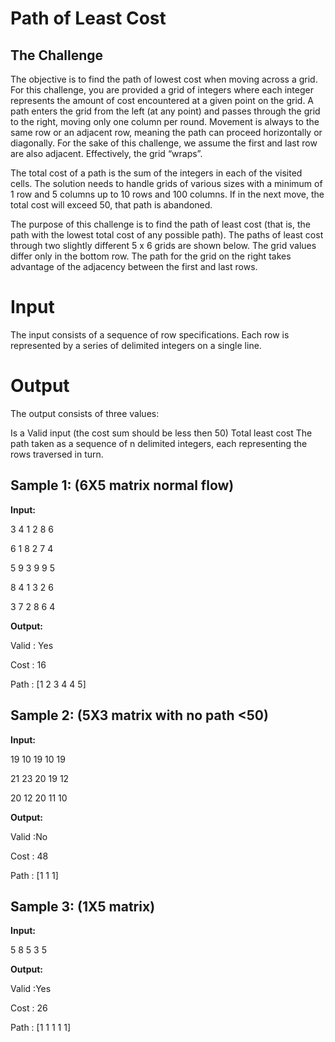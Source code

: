#  Path of Least Cost
## The Challenge

The objective is to find the path of lowest cost when moving across a grid. For this challenge, you are provided a grid of integers where each integer represents the amount of cost encountered at a given point on the grid. A path enters the grid from the left (at any point) and passes through the grid to the right, moving only one column per round. Movement is always to the same row or an adjacent row, meaning the path can proceed horizontally or diagonally. For the sake of this challenge, we assume the first and last row are also adjacent. Effectively, the grid “wraps”.

The total cost of a path is the sum of the integers in each of the visited cells. The solution needs to handle grids of various sizes with a minimum of 1 row and 5 columns up to 10 rows and 100 columns. If in the next move, the total cost will exceed 50, that path is abandoned.

The purpose of this challenge is to find the path of least cost (that is, the path with the lowest total cost of any possible path). The paths of least cost through two slightly different 5 x 6 grids are shown below. The grid values differ only in the bottom row. The path for the grid on the right takes advantage of the adjacency between the first and last rows.

#  Input
The input consists of a sequence of row specifications. Each row is represented by a series of delimited integers on a single line.

#  Output
The output consists of three values:

Is a Valid input (the cost sum should be less then 50)
Total least cost
The path taken as a sequence of n delimited integers, each representing the rows traversed in turn.

## Sample 1: (6X5 matrix normal flow)

**Input:**

3 4 1 2 8 6

6 1 8 2 7 4

5 9 3 9 9 5

8 4 1 3 2 6

3 7 2 8 6 4

**Output:**

Valid : Yes

Cost : 16

Path : [1 2 3 4 4 5]

## Sample 2: (5X3 matrix with no path <50)

**Input:**

19 10 19 10 19

21 23 20 19 12

20 12 20 11 10

**Output:**

Valid :No

Cost : 48

Path : [1 1 1]

## Sample 3: (1X5 matrix)

**Input:**

5 8 5 3 5

**Output:**

Valid :Yes

Cost : 26

Path : [1 1 1 1 1]

